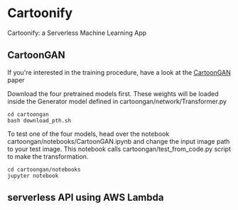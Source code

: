 
# Cartoonify

Cartoonify: a Serverless Machine Learning App

## CartoonGAN



If you're interested in the training procedure, have a look at the [CartoonGAN](https://openaccess.thecvf.com/content_cvpr_2018/papers/Chen_CartoonGAN_Generative_Adversarial_CVPR_2018_paper.pdf) paper

Download the four pretrained models first. These weights will be loaded inside the Generator model defined in cartoongan/network/Transformer.py
```
cd cartoongan
bash download_pth.sh
```


To test one of the four models, head over the notebook cartoongan/notebooks/CartoonGAN.ipynb and change the input image path to your test image. This notebook calls cartoongan/test_from_code.py script to make the transformation.
```
cd cartoongan/notebooks
jupyter notebook
```
## serverless API using AWS Lambda